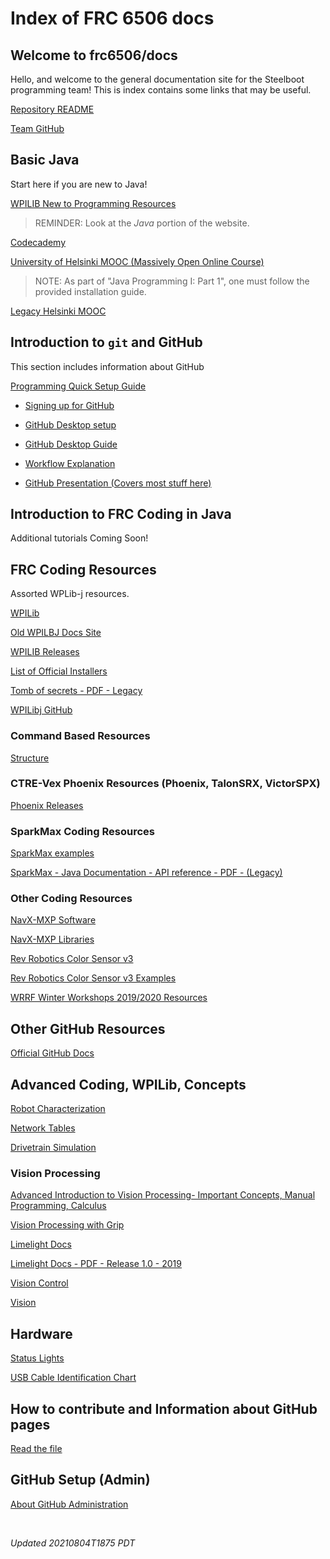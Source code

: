 # Index of FRC 6506 docs

## Welcome to frc6506/docs

Hello, and welcome to the general documentation site for the Steelboot programming team!  This is index contains some links that may be useful.

[Repository README](https://github.com/frc6506/docs/blob/master/README.md)

[Team GitHub](https://github.com/orgs/frc6506)

## Basic Java

Start here if you are new to Java!

[WPILIB New to Programming Resources](https://docs.wpilib.org/en/stable/docs/getting-started/getting-started-frc-control-system/intro.html)

> REMINDER: Look at the _Java_ portion of the website.

[Codecademy](https://www.codecademy.com/learn/learn-java)

[University of Helsinki MOOC (Massively Open Online Course)](https://java-programming.mooc.fi/)
> NOTE: As part of  "Java Programming I: Part 1", one must follow the provided installation guide.

[Legacy Helsinki MOOC](http://moocfi.github.io/courses/2013/programming-part-1/)

## Introduction to `git` and GitHub

This section includes information about GitHub

[Programming Quick Setup Guide](quickStart/programingQuickStart)

- [Signing up for GitHub](quickStart/setupGitHub)
- [GitHub Desktop setup](quickStart/setupGitHubDesktop)
- [GitHub Desktop Guide](quickStart/gitHubDesktopTut)

- [Workflow Explanation](quickStart/codingWorkflow)

- [GitHub Presentation (Covers most stuff here)](https://docs.google.com/presentation/d/e/2PACX-1vRZlrW9X5Tn2a9EdpZ2iVTtD4TPZJUqQlTI4D0ThXZwhgwMI8DkeJMmreyRZ4Eh2ZlNa5eA1I8kLV7d/pub?start=false&loop=false&delayms=3000)

## Introduction to FRC Coding in Java

Additional tutorials Coming Soon!

## FRC Coding Resources

Assorted WPLib-j resources.

[WPILib](https://docs.wpilib.org/en/latest/)

[Old WPILBJ Docs Site](https://wpilib.screenstepslive.com/s/currentCS/m/kop)

[WPILIB Releases](https://github.com/wpilibsuite/allwpilib/releases)

[List of Official Installers](https://docs.wpilib.org/en/stable/docs/getting-started/getting-started-frc-control-system/offline-installation-preparations.html)

[Tomb of secrets - PDF - Legacy](../docs/Tome%20of%20Secrets.pdf)

[WPILibj GitHub](https://github.com/wpilibsuite/allwpilib)

### Command Based Resources

[Structure](https://github.com/BadRobots1014/BadRobot2013/wiki/Command-Based-Structure)

### CTRE-Vex Phoenix Resources (Phoenix, TalonSRX, VictorSPX)

[Phoenix Releases](https://github.com/CrossTheRoadElec/Phoenix-Releases/releases)

### SparkMax Coding Resources

[SparkMax examples](https://github.com/REVrobotics/SPARK-MAX-Examples)

[SparkMax - Java Documentation - API reference - PDF - (Legacy)](../docs/SPARK-MAX-Java-API-Offline.pdf)

### Other Coding Resources

[NavX-MXP Software](https://pdocs.kauailabs.com/navx-mxp/software/)

[NavX-MXP Libraries](https://www.kauailabs.com/public_files/navx-mxp/navx-mxp.zip)

[Rev Robotics Color Sensor v3](http://www.revrobotics.com/rev-31-1557/)

[Rev Robotics Color Sensor v3 Examples](https://github.com/REVrobotics/Color-Sensor-v3-Examples/tree/master/Java)

[WRRF Winter Workshops 2019/2020 Resources](https://drive.google.com/drive/folders/1X_pbfqYTbsEST7WvVTgKHzrvP11bg0pW)

## Other GitHub Resources

[Official GitHub Docs](https://docs.github.com/en)

## Advanced Coding, WPILib, Concepts

[Robot Characterization](advanced/characterization.md)

[Network Tables](https://docs.wpilib.org/en/stable/docs/software/networktables/index.html)

[Drivetrain Simulation](https://docs.wpilib.org/en/stable/docs/software/examples-tutorials/drivesim-tutorial/index.html)

### Vision Processing

[Advanced Introduction to Vision Processing- Important Concepts, Manual Programming, Calculus](https://media.readthedocs.org/pdf/frc-pdr/latest/frc-pdr.pdf)

[Vision Processing with Grip](https://firstinspires-shanghai.org/guide/technical-guide/Vision_Processing.pdf)

[Limelight Docs](https://docs.limelightvision.io/en/latest/getting_started.html#imaging)

[Limelight Docs - PDF - Release 1.0 - 2019](../docs/limelight%20stuff.pdf)

[Vision Control](https://www.team254.com/documents/vision-control/)

[Vision](https://wpilib.screenstepslive.com/s/currentCS/m/vision)

## Hardware

[Status Lights](hardware/statusLights)

[USB Cable Identification Chart](https://www.cablestogo.com/learning/connector-guides/usb#fuji)

## How to contribute and Information about GitHub pages

[Read the file](CONTRIBUTING.md)

## GitHub Setup (Admin)

[About GitHub Administration](gitHubAdmin/overview)

<br>

_Updated 20210804T1875 PDT_

